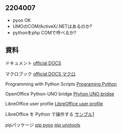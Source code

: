 #

## 2204007

- pyoo OK
- UMOのCOM/ActiveX/.NETはあるのか?
- pythonをphp COMで呼べるか?

## 資料

ドキュメント
[official DOCS](https://documentation.libreoffice.org/ja/documentation-in-japanese/)

マクロブック
[official DOCS マクロ](https://documentation.libreoffice.org/en/english-documentation/macro/)

Programming with Python Scripts
[Programing Python](https://help.libreoffice.org/latest/sq/text/sbasic/python/python_programming.html)

OpenOffice Python-UNO bridge
[Ptyhon UNO bridge](http://www.openoffice.org/udk/python/python-bridge.html)

LibreOffice user profile
[LibreOffice user profile](https://wiki.documentfoundation.org/UserProfile/ja)

LibreOffice を Python で操作する
[サンプル1](https://qiita.com/shota243/items/286ae4083556ae98b611)

pipパッケージ
[pip pyoo](https://pypi.org/project/pyoo/)
[pip unotools](https://pypi.org/project/unotools/)
